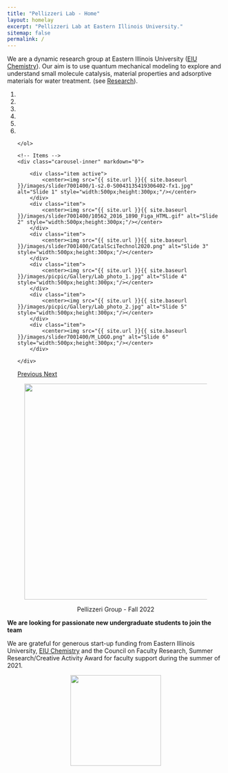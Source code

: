 ```yaml
---
title: "Pellizzeri Lab - Home"
layout: homelay
excerpt: "Pellizzeri Lab at Eastern Illinois University."
sitemap: false
permalink: /
---
```


We are a dynamic research group at Eastern Illinois University ([EIU Chemistry](https://www.eiu.edu/eiuchem/)). Our aim is to use quantum mechanical modeling to explore and understand small molecule catalysis, material properties and adsorptive materials for water treatment. (see [Research](research)).

<div markdown="0" id="carousel" class="carousel slide" data-ride="carousel" data-interval="5000" data-pause="hover" >
    <!-- Menu -->
    <ol class="carousel-indicators">
        <li data-target="#carousel" data-slide-to="0" class="active"></li>
        <li data-target="#carousel" data-slide-to="1"></li>
        <li data-target="#carousel" data-slide-to="2"></li>
        <li data-target="#carousel" data-slide-to="3"></li>
        <li data-target="#carousel" data-slide-to="4"></li>
        <li data-target="#carousel" data-slide-to="5"></li>

    </ol>

    <!-- Items -->
    <div class="carousel-inner" markdown="0">

        <div class="item active">
            <center><img src="{{ site.url }}{{ site.baseurl }}/images/slider7001400/1-s2.0-S0043135419306402-fx1.jpg" alt="Slide 1" style="width:500px;height:300px;"/></center>
        </div>
        <div class="item">
            <center><img src="{{ site.url }}{{ site.baseurl }}/images/slider7001400/10562_2016_1890_Figa_HTML.gif" alt="Slide 2" style="width:500px;height:300px;"/></center>
        </div>
        <div class="item">
            <center><img src="{{ site.url }}{{ site.baseurl }}/images/slider7001400/CatalSciTechnol2020.png" alt="Slide 3" style="width:500px;height:300px;"/></center>
        </div>
        <div class="item">
            <center><img src="{{ site.url }}{{ site.baseurl }}/images/picpic/Gallery/Lab_photo_1.jpg" alt="Slide 4" style="width:500px;height:300px;"/></center>
        </div>
        <div class="item">
            <center><img src="{{ site.url }}{{ site.baseurl }}/images/picpic/Gallery/Lab_photo_2.jpg" alt="Slide 5" style="width:500px;height:300px;"/></center>
        </div>
        <div class="item">
            <center><img src="{{ site.url }}{{ site.baseurl }}/images/slider7001400/M_LOGO.png" alt="Slide 6" style="width:500px;height:300px;"/></center>
        </div>

    </div>
  <a class="left carousel-control" href="#carousel" role="button" data-slide="prev">
    <span class="glyphicon glyphicon-chevron-left" aria-hidden="true"></span>
    <span class="sr-only">Previous</span>
  </a>
  <a class="right carousel-control" href="#carousel" role="button" data-slide="next">
    <span class="glyphicon glyphicon-chevron-right" aria-hidden="true"></span>
    <span class="sr-only">Next</span>
  </a>
</div>

<figure class="img-responsive center-block">
  <center><img src="{{ site.url }}{{ site.baseurl }}/images/picpic/Gallery/Lab_Lunch_F22_2.jpg" style="width: 500px"></center>
</figure>
<center>Pellizzeri Group - Fall 2022</center>

 **We are looking for passionate new undergraduate students to join the team**

We are grateful for generous start-up funding from Eastern Illinois University, [EIU Chemistry](https://www.eiu.edu/eiuchem/) and the Council on Faculty Research, Summer Research/Creative Activity Award for faculty support during the summer of 2021.

<figure class="img-responsive center-block">
  <center><img src="{{ site.url }}{{ site.baseurl }}/images/logopic/EIUSquare2Color.png" style="width: 210px"></center>
</figure>
